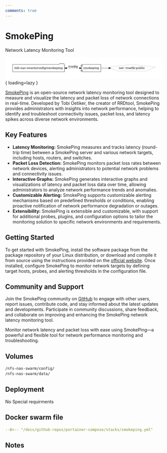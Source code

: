 ```yaml
---
comments: true
---
```


# SmokePing

Network Latency Monitoring Tool

![smokeping diagram](../assets/diagrams/smokeping.png){ loading=lazy }

[SmokePing](https://oss.oetiker.ch/smokeping/) is an open-source network latency monitoring tool designed to measure and visualize the latency and packet loss of network connections in real-time. Developed by Tobi Oetiker, the creator of RRDtool, SmokePing provides administrators with insights into network performance, helping to identify and troubleshoot connectivity issues, packet loss, and latency spikes across diverse network environments.

## Key Features

- **Latency Monitoring:** SmokePing measures and tracks latency (round-trip time) between a SmokePing server and various network targets, including hosts, routers, and switches.
- **Packet Loss Detection:** SmokePing monitors packet loss rates between network devices, alerting administrators to potential network problems and connectivity issues.
- **Interactive Graphs:** SmokePing generates interactive graphs and visualizations of latency and packet loss data over time, allowing administrators to analyze network performance trends and anomalies.
- **Customizable Alerting:** SmokePing supports customizable alerting mechanisms based on predefined thresholds or conditions, enabling proactive notification of network performance degradation or outages.
- **Extensibility:** SmokePing is extensible and customizable, with support for additional probes, plugins, and configuration options to tailor the monitoring solution to specific network environments and requirements.

## Getting Started

To get started with SmokePing, install the software package from the package repository of your Linux distribution, or download and compile it from source using the instructions provided on the [official website](https://oss.oetiker.ch/smokeping/). Once installed, configure SmokePing to monitor network targets by defining target hosts, probes, and alerting thresholds in the configuration file.

## Community and Support

Join the SmokePing community on [GitHub](https://github.com/oetiker/SmokePing) to engage with other users, report issues, contribute code, and stay informed about the latest updates and developments. Participate in community discussions, share feedback, and collaborate on improving and enhancing the SmokePing network latency monitoring tool.

Monitor network latency and packet loss with ease using SmokePing—a powerful and flexible tool for network performance monitoring and troubleshooting.


## Volumes

```bash
/nfs-nas-swarm/config/
/nfs-nas-swarm/data/
```

## Deployment
No Special requirments

## Docker swarm file
``` yaml linenums="1" 
--8<-- "/docs/github-repos/portainer-compose/stacks/smokeping.yml"
```

## Notes

